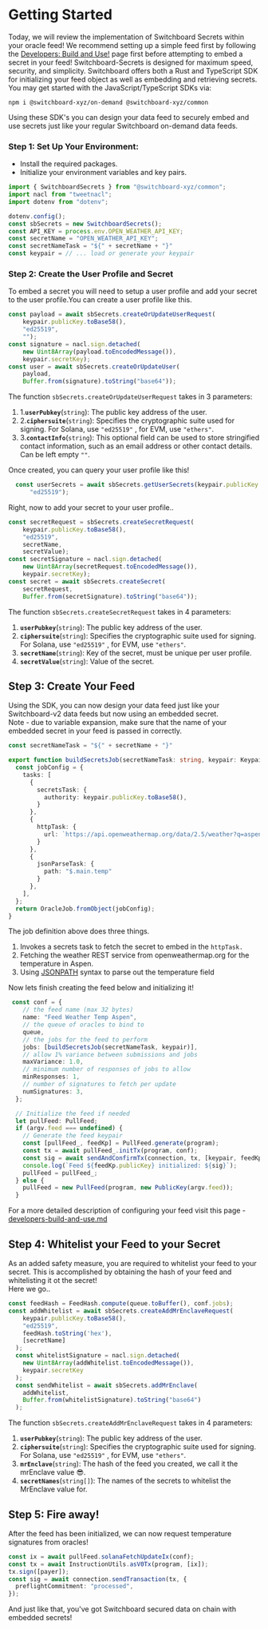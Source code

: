 # Getting Started

Today, we will review the implementation of Switchboard Secrets within your oracle feed! We recommend setting up a simple feed first by following the [Developers: Build and Use!](https://app.gitbook.com/s/ZUlLPjef2DsoVKi8Itkj/developers-build-and-use) page first before attempting to embed a secret in your feed! Switchboard-Secrets is designed for maximum speed, security, and simplicity. Switchboard offers both a Rust and TypeScript SDK for initializing your feed object as well as embedding and retrieving secrets. You may get started with the JavaScript/TypeScript SDKs via:

`npm i @switchboard-xyz/on-demand @switchboard-xyz/common`

Using these SDK's you can design your data feed to securely embed and use secrets just like your regular Switchboard on-demand data feeds.

### Step 1: **Set Up Your Environment:** <a href="#step-1-set-up-your-environment" id="step-1-set-up-your-environment"></a>

* Install the required packages.
* Initialize your environment variables and key pairs.

```typescript
import { SwitchboardSecrets } from "@switchboard-xyz/common";
import nacl from "tweetnacl";
import dotenv from "dotenv";

dotenv.config();
const sbSecrets = new SwitchboardSecrets();
const API_KEY = process.env.OPEN_WEATHER_API_KEY;
const secretName = "OPEN_WEATHER_API_KEY";
const secretNameTask = "${" + secretName + "}"
const keypair = // ... load or generate your keypair
```

### Step 2: **Create the User Profile and Secret** <a href="#step-2-create-the-user-profile-and-secret" id="step-2-create-the-user-profile-and-secret"></a>

To embed a secret you will need to setup a user profile and add your secret to the user profile.You can create a user profile like this.

```typescript
const payload = await sbSecrets.createOrUpdateUserRequest(
    keypair.publicKey.toBase58(),
    "ed25519",
    "");
const signature = nacl.sign.detached(
    new Uint8Array(payload.toEncodedMessage()),
    keypair.secretKey);
const user = await sbSecrets.createOrUpdateUser(
    payload,
    Buffer.from(signature).toString("base64"));
```

The function `sbSecrets.createOrUpdateUserRequest` takes in 3 parameters:

1. 1.**`userPubkey`**(`string`): The public key address of the user.
2. 2.**`ciphersuite`**(`string`): Specifies the cryptographic suite used for signing. For Solana, use `"ed25519"` , for EVM, use `"ethers"`.
3. 3.**`contactInfo`**(`string`): This optional field can be used to store stringified contact information, such as an email address or other contact details. Can be left empty `""`.

Once created, you can query your user profile like this!

```typescript
  const userSecrets = await sbSecrets.getUserSecrets(keypair.publicKey.toBase58(),
      "ed25519");
```

Right, now to add your secret to your user profile..

```typescript
const secretRequest = sbSecrets.createSecretRequest(
    keypair.publicKey.toBase58(),
    "ed25519",
    secretName,
    secretValue);
const secretSignature = nacl.sign.detached(
    new Uint8Array(secretRequest.toEncodedMessage()),
    keypair.secretKey); 
const secret = await sbSecrets.createSecret(
    secretRequest,
    Buffer.from(secretSignature).toString("base64"));
```

The function `sbSecrets.createSecretRequest` takes in 4 parameters:

1. **`userPubkey`**(`string`): The public key address of the user.
2. **`ciphersuite`**(`string`): Specifies the cryptographic suite used for signing. For Solana, use `"ed25519"` , for EVM, use `"ethers"`.
3. **`secretName`**(`string`): Key of the secret, must be unique per user profile.
4. **`secretValue`**(`string`): Value of the secret.

## Step 3: Create Your Feed

Using the SDK, you can now design your data feed just like your Switchboard-v2 data feeds but now using an embedded secret. \
Note - due to variable expansion, make sure that the name of your embedded secret in your feed is passed in correctly.

```typescript
const secretNameTask = "${" + secretName + "}"
```

```typescript
export function buildSecretsJob(secretNameTask: string, keypair: Keypair): OracleJob {
  const jobConfig = {
    tasks: [
      {
        secretsTask: {
          authority: keypair.publicKey.toBase58(),
        }
      },
      {
        httpTask: {
          url: `https://api.openweathermap.org/data/2.5/weather?q=aspen,us&appid=${secretNameTask}&units=metric`,
        }
      },
      {
        jsonParseTask: {
          path: "$.main.temp"
        }
      },
    ],
  };
  return OracleJob.fromObject(jobConfig);
}
```

The job definition above does three things.

1. Invokes a secrets task to fetch the secret to embed in the `httpTask.`
2. Fetching the weather REST service from openweathermap.org for the temperature in Aspen.
3. Using [JSONPATH](https://github.com/json-path/JsonPath) syntax to parse out the temperature field

Now lets finish creating the feed below and initializing it!

```typescript
 const conf = {
    // the feed name (max 32 bytes)
    name: "Feed Weather Temp Aspen",
    // the queue of oracles to bind to
    queue,
    // the jobs for the feed to perform
    jobs: [buildSecretsJob(secretNameTask, keypair)],
    // allow 1% variance between submissions and jobs
    maxVariance: 1.0,
    // minimum number of responses of jobs to allow
    minResponses: 1,
    // number of signatures to fetch per update
    numSignatures: 3,
  };

  // Initialize the feed if needed
  let pullFeed: PullFeed;
  if (argv.feed === undefined) {
    // Generate the feed keypair
    const [pullFeed_, feedKp] = PullFeed.generate(program);
    const tx = await pullFeed_.initTx(program, conf);
    const sig = await sendAndConfirmTx(connection, tx, [keypair, feedKp]);
    console.log(`Feed ${feedKp.publicKey} initialized: ${sig}`);
    pullFeed = pullFeed_;
  } else {
    pullFeed = new PullFeed(program, new PublicKey(argv.feed));
  }
```

For a more detailed description of configuring your feed visit this page - [developers-build-and-use.md](../readme/developers-build-and-use.md "mention")

## Step 4: Whitelist your Feed to your Secret

As an added safety measure, you are required to whitelist your feed to your secret. This is accomplished by obtaining the hash of your feed and whitelisting it ot the secret!\
Here we go..

```typescript
const feedHash = FeedHash.compute(queue.toBuffer(), conf.jobs);
const addWhitelist = await sbSecrets.createAddMrEnclaveRequest(
    keypair.publicKey.toBase58(),
    "ed25519",
    feedHash.toString('hex'),
    [secretName]
  );
  const whitelistSignature = nacl.sign.detached(
    new Uint8Array(addWhitelist.toEncodedMessage()),
    keypair.secretKey
  );
  const sendWhitelist = await sbSecrets.addMrEnclave(
    addWhitelist,
    Buffer.from(whitelistSignature).toString("base64")
  );
```

The function `sbSecrets.createAddMrEnclaveRequest` takes in 4 parameters:

1. **`userPubkey`**(`string`): The public key address of the user.
2. **`ciphersuite`**(`string`): Specifies the cryptographic suite used for signing. For Solana, use `"ed25519"` , for EVM, use `"ethers"`.
3. **`mrEnclave`**(`string`): The hash of the feed you created, we call it the mrEnclave value :sunglasses:.
4. **`secretNames`**(`string[]`): The names of the secrets to whitelist the MrEnclave value for.

## Step 5: Fire away!

After the feed has been initialized, we can now request temperature signatures from oracles!

```typescript
const ix = await pullFeed.solanaFetchUpdateIx(conf);
const tx = await InstructionUtils.asV0Tx(program, [ix]);
tx.sign([payer]);
const sig = await connection.sendTransaction(tx, {
  preflightCommitment: "processed",
});
```

And just like that, you've got Switchboard secured data on chain with embedded secrets!
